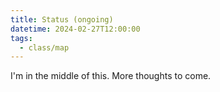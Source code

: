 ```yaml
---
title: Status (ongoing)
datetime: 2024-02-27T12:00:00
tags:
  - class/map
---
```

I'm in the middle of this. More thoughts to come.